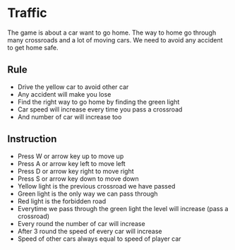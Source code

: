 # Traffic
The game is about a car want to go home. The way to home go through many crossroads and a lot of moving cars. We need to avoid any accident to get home safe.
## Rule
- Drive the yellow car to avoid other car
- Any accident will make you lose
- Find the right way to go home by finding the green light
- Car speed will increase every time you pass a crossroad
- And number of car will increase too
## Instruction
- Press W or arrow key up to move up
- Press A or arrow key left to move left
- Press D or arrow key right to move right
- Press S or arrow key down to move down
- Yellow light is the previous crossroad we have passed
- Green light is the only way we can pass through
- Red light is the forbidden road
- Everytime we pass through the green light the level will increase (pass a crossroad)
- Every round the number of car will increase
- After 3 round the speed of every car will increase
- Speed of other cars always equal to speed of player car

